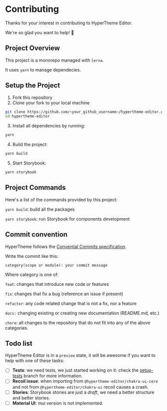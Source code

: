# Contributing

Thanks for your interest in contributing to HyperTheme Editor.

We're so glad you want to help! 💖

## Project Overview

This project is a monorepo managed with `lerna`.

It uses `yarn` to manage dependecies.

## Setup the Project

1. Fork this repository
2. Clone your fork to your local machine

```bash
git clone https://github.com/<your_github_username>/hypertheme-editor.git
cd hypertheme-editor
```

3. Install all dependencies by running:

```bash
yarn
```

4. Build the project:

```bash
yarn build
```

5. Start Storybook:

```bash
yarn storybook
```

## Project Commands

Here's a list of the commands provided by this project:

`yarn build`: build all the packages

`yarn storybook`: run Storybook for components development

## Commit convention

HyperTheme follows the [Convential Commits specification](https://www.conventionalcommits.org/).

Write the commit like this:

```
category(scope or module): your commit message
```

Where category is one of:

`feat`: changes that introduce new code or features

`fix`: changes that fix a bug (reference an issue if present)

`refactor`: any code related change that is not a fix, nor a feature

`docs:` changing existing or creating new documentation (README.md, etc.)

`chore`: all changes to the repository that do not fit into any of the above categories.

## Todo list

HyperTheme Editor is in a `preview` state, it will be awesome if you want to help with one of these tasks:

- [ ] **Tests**: we need tests, we just started working on it: check the [setup-tests](https://github.com/Hyperting/hypertheme-editor/tree/tests-setup) branch for more information.
- [ ] **Recoil issue**: when importing from `@hypertheme-editor/chakra-ui-core` and not from `@hypertheme-editor/chakra-ui` recoil causes a crash.
- [ ] **Stories**: Storybook stories are just a _draft_, we need a better structure and better stories.
- [ ] **Material UI**: mui version is not implemented.
